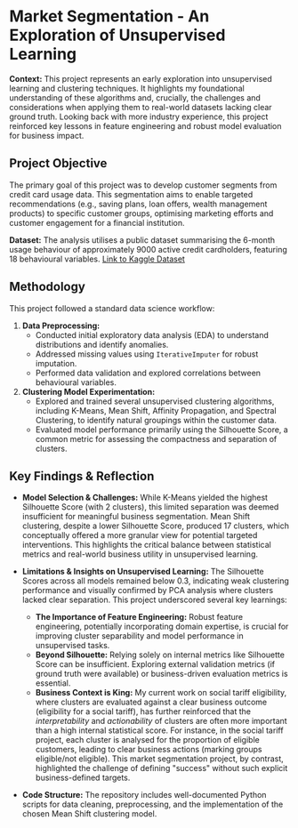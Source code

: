 # Market Segmentation - An Exploration of Unsupervised Learning

**Context:** This project represents an early exploration into unsupervised learning and clustering techniques. It highlights my foundational understanding of these algorithms and, crucially, the challenges and considerations when applying them to real-world datasets lacking clear ground truth. Looking back with more industry experience, this project reinforced key lessons in feature engineering and robust model evaluation for business impact.

## Project Objective
The primary goal of this project was to develop customer segments from credit card usage data. This segmentation aims to enable targeted recommendations (e.g., saving plans, loan offers, wealth management products) to specific customer groups, optimising marketing efforts and customer engagement for a financial institution.

**Dataset:** The analysis utilises a public dataset summarising the 6-month usage behaviour of approximately 9000 active credit cardholders, featuring 18 behavioural variables. [Link to Kaggle Dataset](https://www.kaggle.com/datasets/jillanisofttech/market-segmentation-in-insurance-unsupervised)

## Methodology
This project followed a standard data science workflow:

1.  **Data Preprocessing:**
    * Conducted initial exploratory data analysis (EDA) to understand distributions and identify anomalies.
    * Addressed missing values using `IterativeImputer` for robust imputation.
    * Performed data validation and explored correlations between behavioural variables.
2.  **Clustering Model Experimentation:**
    * Explored and trained several unsupervised clustering algorithms, including K-Means, Mean Shift, Affinity Propagation, and Spectral Clustering, to identify natural groupings within the customer data.
    * Evaluated model performance primarily using the Silhouette Score, a common metric for assessing the compactness and separation of clusters.

## Key Findings & Reflection

* **Model Selection & Challenges:** While K-Means yielded the highest Silhouette Score (with 2 clusters), this limited separation was deemed insufficient for meaningful business segmentation. Mean Shift clustering, despite a lower Silhouette Score, produced 17 clusters, which conceptually offered a more granular view for potential targeted interventions. This highlights the critical balance between statistical metrics and real-world business utility in unsupervised learning.
* **Limitations & Insights on Unsupervised Learning:** The Silhouette Scores across all models remained below 0.3, indicating weak clustering performance and visually confirmed by PCA analysis where clusters lacked clear separation. This project underscored several key learnings:
    * **The Importance of Feature Engineering:** Robust feature engineering, potentially incorporating domain expertise, is crucial for improving cluster separability and model performance in unsupervised tasks.
    * **Beyond Silhouette:** Relying solely on internal metrics like Silhouette Score can be insufficient. Exploring external validation metrics (if ground truth were available) or business-driven evaluation metrics is essential.
    * **Business Context is King:** My current work on social tariff eligibility, where clusters are evaluated against a clear business outcome (eligibility for a social tariff), has further reinforced that the *interpretability* and *actionability* of clusters are often more important than a high internal statistical score. For instance, in the social tariff project, each cluster is analysed for the proportion of eligible customers, leading to clear business actions (marking groups eligible/not eligible). This market segmentation project, by contrast, highlighted the challenge of defining "success" without such explicit business-defined targets.

* **Code Structure:** The repository includes well-documented Python scripts for data cleaning, preprocessing, and the implementation of the chosen Mean Shift clustering model.
